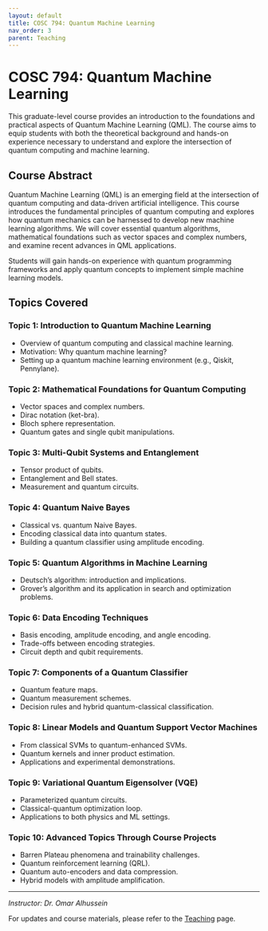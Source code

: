 ```yaml
---
layout: default
title: COSC 794: Quantum Machine Learning
nav_order: 3
parent: Teaching
---
```


# COSC 794: Quantum Machine Learning

This graduate-level course provides an introduction to the foundations and practical aspects of Quantum Machine Learning (QML). The course aims to equip students with both the theoretical background and hands-on experience necessary to understand and explore the intersection of quantum computing and machine learning.

## Course Abstract

Quantum Machine Learning (QML) is an emerging field at the intersection of quantum computing and data-driven artificial intelligence. This course introduces the fundamental principles of quantum computing and explores how quantum mechanics can be harnessed to develop new machine learning algorithms. We will cover essential quantum algorithms, mathematical foundations such as vector spaces and complex numbers, and examine recent advances in QML applications.

Students will gain hands-on experience with quantum programming frameworks and apply quantum concepts to implement simple machine learning models.

## Topics Covered

### Topic 1: Introduction to Quantum Machine Learning
- Overview of quantum computing and classical machine learning.
- Motivation: Why quantum machine learning?
- Setting up a quantum machine learning environment (e.g., Qiskit, Pennylane).

### Topic 2: Mathematical Foundations for Quantum Computing
- Vector spaces and complex numbers.
- Dirac notation (ket-bra).
- Bloch sphere representation.
- Quantum gates and single qubit manipulations.

### Topic 3: Multi-Qubit Systems and Entanglement
- Tensor product of qubits.
- Entanglement and Bell states.
- Measurement and quantum circuits.

### Topic 4: Quantum Naive Bayes
- Classical vs. quantum Naive Bayes.
- Encoding classical data into quantum states.
- Building a quantum classifier using amplitude encoding.

### Topic 5: Quantum Algorithms in Machine Learning
- Deutsch’s algorithm: introduction and implications.
- Grover’s algorithm and its application in search and optimization problems.

### Topic 6: Data Encoding Techniques
- Basis encoding, amplitude encoding, and angle encoding.
- Trade-offs between encoding strategies.
- Circuit depth and qubit requirements.

### Topic 7: Components of a Quantum Classifier
- Quantum feature maps.
- Quantum measurement schemes.
- Decision rules and hybrid quantum-classical classification.

### Topic 8: Linear Models and Quantum Support Vector Machines
- From classical SVMs to quantum-enhanced SVMs.
- Quantum kernels and inner product estimation.
- Applications and experimental demonstrations.

### Topic 9: Variational Quantum Eigensolver (VQE)
- Parameterized quantum circuits.
- Classical-quantum optimization loop.
- Applications to both physics and ML settings.

### Topic 10: Advanced Topics Through Course Projects
- Barren Plateau phenomena and trainability challenges.
- Quantum reinforcement learning (QRL).
- Quantum auto-encoders and data compression.
- Hybrid models with amplitude amplification.

---

*Instructor: Dr. Omar Alhussein*

For updates and course materials, please refer to the [Teaching](/NETAI/teaching) page.
